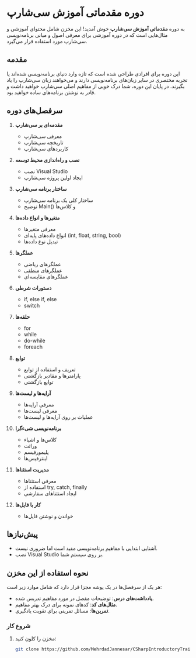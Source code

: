 # دوره مقدماتی آموزش سی‌شارپ

به دوره **مقدماتی آموزش سی‌شارپ** خوش آمدید! این مخزن شامل محتوای آموزشی و مثال‌هایی است که در دوره آموزشی برای معرفی اصول و مبانی برنامه‌نویسی سی‌شارپ مورد استفاده قرار می‌گیرد.

## مقدمه

این دوره برای افرادی طراحی شده است که تازه وارد دنیای برنامه‌نویسی شده‌اند یا تجربه مختصری در سایر زبان‌های برنامه‌نویسی دارند و می‌خواهند زبان سی‌شارپ را یاد بگیرند. در پایان این دوره، شما درک خوبی از مفاهیم اصلی سی‌شارپ خواهید داشت و قادر به نوشتن برنامه‌های ساده خواهید بود.

## سرفصل‌های دوره

1. **مقدمه‌ای بر سی‌شارپ**
   - معرفی سی‌شارپ
   - تاریخچه سی‌شارپ
   - کاربردهای سی‌شارپ

2. **نصب و راه‌اندازی محیط توسعه**
   - نصب Visual Studio
   - ایجاد اولین پروژه سی‌شارپ

3. **ساختار برنامه سی‌شارپ**
   - ساختار کلی یک برنامه سی‌شارپ
   - توضیح Main() و کلاس‌ها

4. **متغیرها و انواع داده‌ها**
   - معرفی متغیرها
   - انواع داده‌های پایه‌ای (int, float, string, bool)
   - تبدیل نوع داده‌ها

5. **عملگرها**
   - عملگرهای ریاضی
   - عملگرهای منطقی
   - عملگرهای مقایسه‌ای

6. **دستورات شرطی**
   - if, else if, else
   - switch

7. **حلقه‌ها**
   - for
   - while
   - do-while
   - foreach

8. **توابع**
   - تعریف و استفاده از توابع
   - پارامترها و مقادیر بازگشتی
   - توابع بازگشتی

9. **آرایه‌ها و لیست‌ها**
   - معرفی آرایه‌ها
   - معرفی لیست‌ها
   - عملیات بر روی آرایه‌ها و لیست‌ها

10. **برنامه‌نویسی شیءگرا**
    - کلاس‌ها و اشیاء
    - وراثت
    - پلیمورفیسم
    - اینترفیس‌ها

11. **مدیریت استثناها**
    - معرفی استثناها
    - استفاده از try, catch, finally
    - ایجاد استثناهای سفارشی

12. **کار با فایل‌ها**
    - خواندن و نوشتن فایل‌ها

## پیش‌نیازها

- آشنایی ابتدایی با مفاهیم برنامه‌نویسی مفید است اما ضروری نیست.
- نصب Visual Studio بر روی سیستم شما.

## نحوه استفاده از این مخزن

هر یک از سرفصل‌ها در یک پوشه مجزا قرار دارد که شامل موارد زیر است:

- **یادداشت‌های درس**: توضیحات مفصل در مورد مفاهیم تدریس شده.
- **مثال‌های کد**: کدهای نمونه برای درک بهتر مفاهیم.
- **تمرین‌ها**: مسائل تمرینی برای تقویت یادگیری.

### شروع کار

1. مخزن را کلون کنید:
   ```bash
   git clone https://github.com/MehrdadJannesar/CSharpIntroductoryTrainingCourse.git
